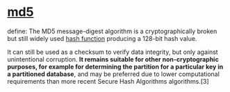 # [md5](https://en.wikipedia.org/wiki/MD5)

define: The MD5 message-digest algorithm is a cryptographically broken but still widely used [hash function](https://en.wikipedia.org/wiki/Hash_function) producing a 128-bit hash value.

It can still be used as a checksum to verify data integrity, but only against unintentional corruption. **It remains suitable for other non-cryptographic purposes, for example for determining
the partition for a particular key in a partitioned database**, and may be preferred due to lower computational requirements than more recent Secure Hash Algorithms algorithms.[3]